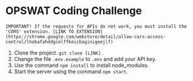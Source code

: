 # OPSWAT Coding Challenge

`IMPORTANT! If the requests for APIs do not work, you must install the 'CORS' extension. [LINK TO EXTENSION](https://chrome.google.com/webstore/detail/allow-cors-access-control/lhobafahddgcelffkeicbaginigeejlf)`


1) Clone the project. `git clone [LINK]` . 
2) Change the file `.env.example` to `.env` and add your API key.
3) Use the command `npm install` to install node_modules.
4) Start the server using the command `npm start`.
